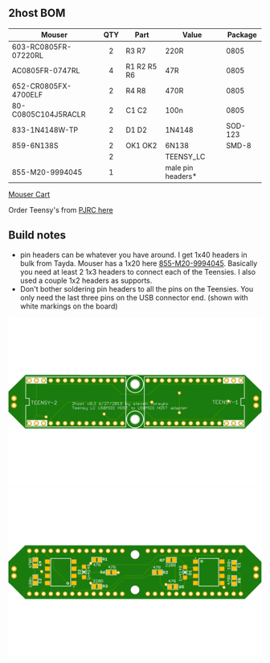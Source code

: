 ## 2host BOM

| Mouser  | QTY | Part | Value | Package |
|-----|:--:|-----|-----|-----|
|603-RC0805FR-07220RL|2|R3 R7|220R|0805|
|AC0805FR-0747RL|4|R1 R2 R5 R6|47R|0805|
|652-CR0805FX-4700ELF|2|R4 R8|470R|0805|
|80-C0805C104J5RACLR|2|C1 C2|100n|0805|
|833-1N4148W-TP|2|D1 D2|1N4148|SOD-123|                                                                                                                                                                                                                                                                                                                                                                                                                                                                                                                                                                                                                                                             
|859-6N138S|2|OK1 OK2|6N138|SMD-8|                                                                                                                                                                                                                                                                                                                                                                                                                                                                                                                                                                                                                                                             
||2| |TEENSY_LC||
|855-M20-9994045|1||male pin headers*||

[Mouser Cart](https://www.mouser.com/ProjectManager/ProjectDetail.aspx?AccessID=799423ce4a)

Order Teensy's from [PJRC here](https://www.pjrc.com/store/teensylc.html)

## Build notes

* pin headers can be whatever you have around. I get 1x40 headers in bulk from Tayda. Mouser has a 1x20 here [855-M20-9994045](https://www.mouser.com/ProductDetail/Harwin/M20-9994045?qs=%2Fha2pyFaduhF0xjSTgJg%252BrgY%252BmALgk%2FsNJjZomxYmF5SO6%252BK1RqInQ%3D%3D). Basically you need at least 2 1x3 headers to connect each of the Teensies. I also used a couple 1x2 headers as supports.
* Don't bother soldering pin headers to all the pins on the Teensies. You only need the last three pins on the USB connector end. (shown with white markings on the board)

![<2host-top>](<2host-top.png>)
![<2host-top>](<2host-bottom.png>)

